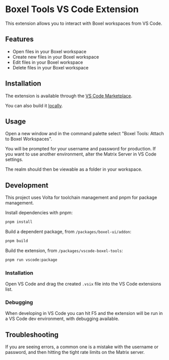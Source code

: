 # Boxel Tools VS Code Extension

This extension allows you to interact with Boxel workspaces from VS Code.

## Features

- Open files in your Boxel workspace
- Create new files in your Boxel workspace
- Edit files in your Boxel workspace
- Delete files in your Boxel workspace

## Installation

The extension is available through the [VS Code Marketplace](https://marketplace.visualstudio.com/items?itemName=cardstack.boxel-tools).

You can also build it [locally](#development).

## Usage

Open a new window and in the command palette select "Boxel Tools: Attach to Boxel Workspaces".

You will be prompted for your username and password for production. If you want to use another environment, alter the Matrix Server in VS Code settings.

The realm should then be viewable as a folder in your workspace.

## Development

This project uses Volta for toolchain management and pnpm for package management.

Install dependencies with pnpm:

```bash
pnpm install
```

Build a dependent package, from `/packages/boxel-ui/addon`:

```bash
pnpm build
```

Build the extension, from `/packages/vscode-boxel-tools`:

```bash
pnpm run vscode:package
```

### Installation

Open VS Code and drag the created `.vsix` file into the VS Code extensions list.

### Debugging

When developing in VS Code you can hit F5 and the extension will be run in a VS Code dev environment, with debugging available.

## Troubleshooting

If you are seeing errors, a common one is a mistake with the username or password, and then hitting the tight rate limits on the Matrix server.
